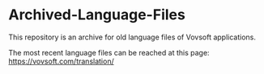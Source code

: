 # Archived-Language-Files

This repository is an archive for old language files of Vovsoft applications.

The most recent language files can be reached at this page: https://vovsoft.com/translation/
